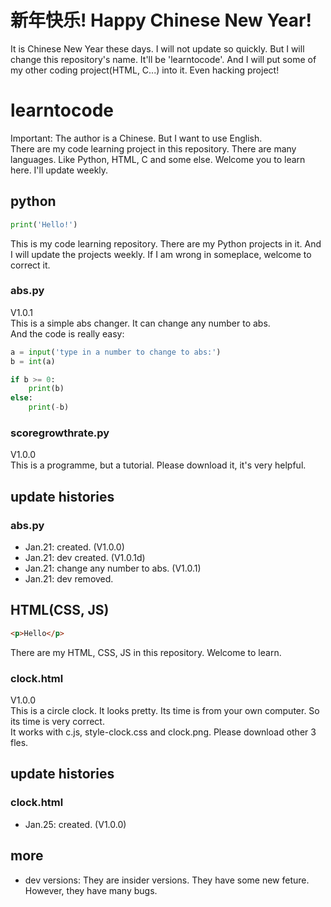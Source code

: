 # 新年快乐!   Happy Chinese New Year!
It is Chinese New Year these days. I will not update so quickly. But I will change this repository's name. It'll be 'learntocode'. And I will put some of my other coding project(HTML, C...) into it. Even hacking project!




# learntocode
Important: The author is a Chinese. But I want to use English.</br>
There are my code learning project in this repository. There are many languages. Like Python, HTML, C and some else. Welcome you to learn here. I'll update weekly.
## python
```` py
print('Hello!')
````
This is my code learning repository. There are my Python projects in it. And I will update the projects weekly. If I am wrong in someplace, welcome to correct it.
### abs.py
V1.0.1</br>
This is a simple abs changer. It can change any number to abs.</br>
And the code is really easy:
````py
a = input('type in a number to change to abs:')
b = int(a)

if b >= 0:
    print(b)
else:
    print(-b)
````

### scoregrowthrate.py
V1.0.0</br>
This is a programme, but a tutorial. Please download it, it's very helpful.


## update histories
### abs.py
* Jan.21: created. (V1.0.0)
* Jan.21: dev created. (V1.0.1d)
* Jan.21: change any number to abs. (V1.0.1)
* Jan.21: dev removed.



## HTML(CSS, JS)
````html
<p>Hello</p>
````
There are my HTML, CSS, JS in this repository. Welcome to learn.
### clock.html
V1.0.0</br>
This is a circle clock. It looks pretty. Its time is from your own computer. So its time is very correct.</br>
It works with c.js, style-clock.css and clock.png. Please download other 3 fles.


## update histories
### clock.html
* Jan.25: created. (V1.0.0)


## more
* dev versions: They are insider versions. They have some new feture. However, they have many bugs.
